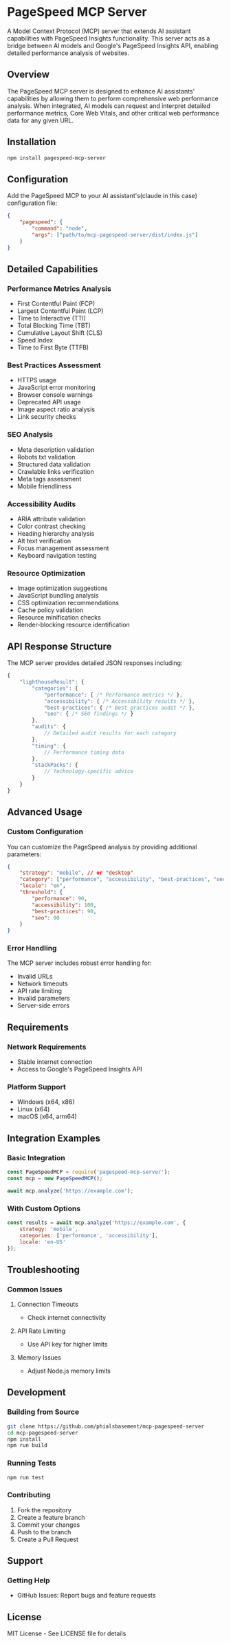 # PageSpeed MCP Server

A Model Context Protocol (MCP) server that extends AI assistant capabilities with PageSpeed Insights functionality. This server acts as a bridge between AI models and Google's PageSpeed Insights API, enabling detailed performance analysis of websites.

## Overview

The PageSpeed MCP server is designed to enhance AI assistants' capabilities by allowing them to perform comprehensive web performance analysis. When integrated, AI models can request and interpret detailed performance metrics, Core Web Vitals, and other critical web performance data for any given URL.

## Installation

```bash
npm install pagespeed-mcp-server
```

## Configuration

Add the PageSpeed MCP to your AI assistant's(claude in this case) configuration file:

```json
{
    "pagespeed": {
        "command": "node",
        "args": ["path/to/mcp-pagespeed-server/dist/index.js"]
    }
}
```

## Detailed Capabilities

### Performance Metrics Analysis
- First Contentful Paint (FCP)
- Largest Contentful Paint (LCP)
- Time to Interactive (TTI)
- Total Blocking Time (TBT)
- Cumulative Layout Shift (CLS)
- Speed Index
- Time to First Byte (TTFB)

### Best Practices Assessment
- HTTPS usage
- JavaScript error monitoring
- Browser console warnings
- Deprecated API usage
- Image aspect ratio analysis
- Link security checks

### SEO Analysis
- Meta description validation
- Robots.txt validation
- Structured data validation
- Crawlable links verification
- Meta tags assessment
- Mobile friendliness

### Accessibility Audits
- ARIA attribute validation
- Color contrast checking
- Heading hierarchy analysis
- Alt text verification
- Focus management assessment
- Keyboard navigation testing

### Resource Optimization
- Image optimization suggestions
- JavaScript bundling analysis
- CSS optimization recommendations
- Cache policy validation
- Resource minification checks
- Render-blocking resource identification

## API Response Structure

The MCP server provides detailed JSON responses including:

```javascript
{
    "lighthouseResult": {
        "categories": {
            "performance": { /* Performance metrics */ },
            "accessibility": { /* Accessibility results */ },
            "best-practices": { /* Best practices audit */ },
            "seo": { /* SEO findings */ }
        },
        "audits": {
            // Detailed audit results for each category
        },
        "timing": {
            // Performance timing data
        },
        "stackPacks": {
            // Technology-specific advice
        }
    }
}
```

## Advanced Usage

### Custom Configuration
You can customize the PageSpeed analysis by providing additional parameters:

```json
{
    "strategy": "mobile", // or "desktop"
    "category": ["performance", "accessibility", "best-practices", "seo"],
    "locale": "en",
    "threshold": {
        "performance": 90,
        "accessibility": 100,
        "best-practices": 90,
        "seo": 90
    }
}
```

### Error Handling
The MCP server includes robust error handling for:
- Invalid URLs
- Network timeouts
- API rate limiting
- Invalid parameters
- Server-side errors

## Requirements


### Network Requirements
- Stable internet connection
- Access to Google's PageSpeed Insights API

### Platform Support
- Windows (x64, x86)
- Linux (x64)
- macOS (x64, arm64)

## Integration Examples

### Basic Integration
```javascript
const PageSpeedMCP = require('pagespeed-mcp-server');
const mcp = new PageSpeedMCP();

await mcp.analyze('https://example.com');
```

### With Custom Options
```javascript
const results = await mcp.analyze('https://example.com', {
    strategy: 'mobile',
    categories: ['performance', 'accessibility'],
    locale: 'en-US'
});
```

## Troubleshooting

### Common Issues
1. Connection Timeouts
   - Check internet connectivity

2. API Rate Limiting
   - Use API key for higher limits

3. Memory Issues
   - Adjust Node.js memory limits

## Development

### Building from Source
```bash
git clone https://github.com/phialsbasement/mcp-pagespeed-server
cd mcp-pagespeed-server
npm install
npm run build
```

### Running Tests
```bash
npm run test
```

### Contributing
1. Fork the repository
2. Create a feature branch
3. Commit your changes
4. Push to the branch
5. Create a Pull Request

## Support

### Getting Help
- GitHub Issues: Report bugs and feature requests

## License

MIT License - See LICENSE file for details
